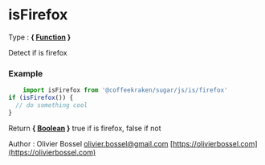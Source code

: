 # isFirefox

<!-- @namespace: sugar.js.is.isFirefox -->

Type : **{ [Function](https://developer.mozilla.org/fr/docs/Web/JavaScript/Reference/Objets_globaux/Function) }**


Detect if is firefox


### Example
```js
	import isFirefox from '@coffeekraken/sugar/js/is/firefox'
if (isFirefox()) {
  // do something cool
}
```
Return **{ [Boolean](https://developer.mozilla.org/fr/docs/Web/JavaScript/Reference/Objets_globaux/Boolean) }** true if is firefox, false if not

Author : Olivier Bossel [olivier.bossel@gmail.com](mailto:olivier.bossel@gmail.com) [https://olivierbossel.com](https://olivierbossel.com)
